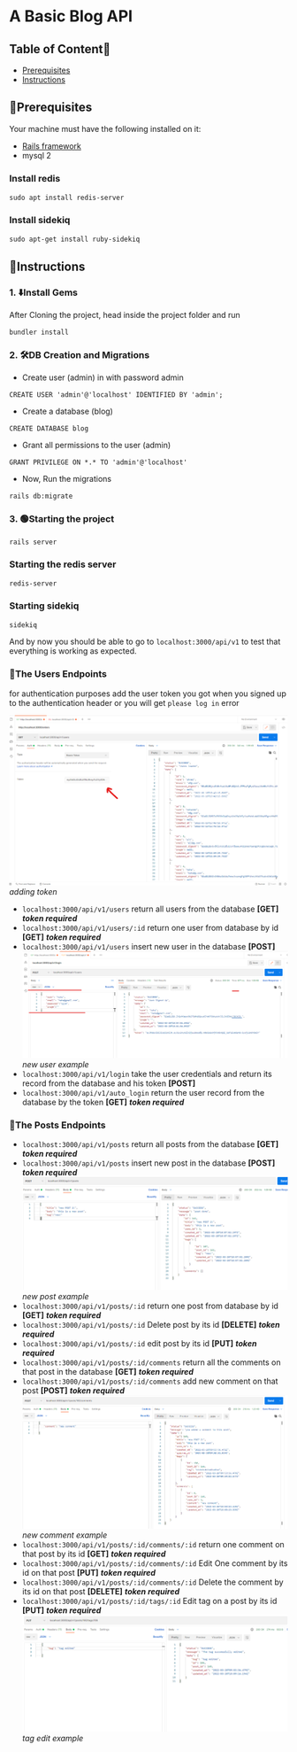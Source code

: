 # A Basic Blog API

## Table of Content📃

- [Prerequisites](#prerequisites)
- [Instructions](#instructions)

## 🥇Prerequisites

Your machine must have the following installed on it:

- [Rails framework](https://rubyonrails.org/2022/3/8/Rails-7-0-2-3-6-1-4-7-6-0-4-7-and-5-2-6-3-have-been-released)
- mysql 2

### Install redis

```
sudo apt install redis-server
```

### Install sidekiq

```
sudo apt-get install ruby-sidekiq
```

## 📝Instructions

### 1. ⬇️Install Gems

After Cloning the project, head inside the project folder and run

```
bundler install
```

### 2. 🛠️DB Creation and Migrations

- Create user (admin) in with password admin

```
CREATE USER 'admin'@'localhost' IDENTIFIED BY 'admin';
```

- Create a database (blog)

```
CREATE DATABASE blog
```

- Grant all permissions to the user (admin)

```
GRANT PRIVILEGE ON *.* TO 'admin'@'localhost'
```

- Now, Run the migrations

```
rails db:migrate
```

### 3. 🟢Starting the project

```
rails server
```

### Starting the redis server

```
redis-server
```

### Starting sidekiq

```
sidekiq
```

And by now you should be able to go to `localhost:3000/api/v1` to test that everything is working as expected.

### 🚧The Users Endpoints

for authentication purposes add the user token you got when you signed up to the authentication header or you will get `please log in` error

![Alt text](images/add_token.png)
_adding token_

- `localhost:3000/api/v1/users` return all users from the database **[GET]** **_token required_**
- `localhost:3000/api/v1/users/:id` return one user from database by id **[GET]** **_token required_**
- `localhost:3000/api/v1/users` insert new user in the database **[POST]**
![Alt text](images/user_request_body.png)
_new user example_
- `localhost:3000/api/v1/login` take the user credentials and return its record from the database and his token **[POST]**
- `localhost:3000/api/v1/auto_login` return the user record from the database by the token **[GET]** **_token required_**

### 🚧The Posts Endpoints

- `localhost:3000/api/v1/posts` return all posts from the database **[GET]** **_token required_**
- `localhost:3000/api/v1/posts` insert new post in the database **[POST]** **_token required_**
![Alt text](images/post_request_body.png)
_new post example_
- `localhost:3000/api/v1/posts/:id` return one post from database by id **[GET]** **_token required_**
- `localhost:3000/api/v1/posts/:id` Delete post by its id **[DELETE]** **_token required_**
- `localhost:3000/api/v1/posts/:id` edit post by its id **[PUT]** **_token required_**
- `localhost:3000/api/v1/posts/:id/comments` return all the comments on that post in the database **[GET]** **_token required_**
- `localhost:3000/api/v1/posts/:id/comments` add new comment on that post **[POST]** **_token required_**
![Alt text](images/comment_request_body.png)
_new comment example_
- `localhost:3000/api/v1/posts/:id/comments/:id` return one comment on that post by its id **[GET]** **_token required_**
- `localhost:3000/api/v1/posts/:id/comments/:id` Edit One comment by its id on that post **[PUT]** **_token required_**
- `localhost:3000/api/v1/posts/:id/comments/:id` Delete the comment by its id on that post **[DELETE]** **_token required_**
- `localhost:3000/api/v1/posts/:id/tags/:id` Edit tag on a post by its id **[PUT]** **_token required_**
![Alt text](images/tag_edit_request_body.png)
_tag edit example_
